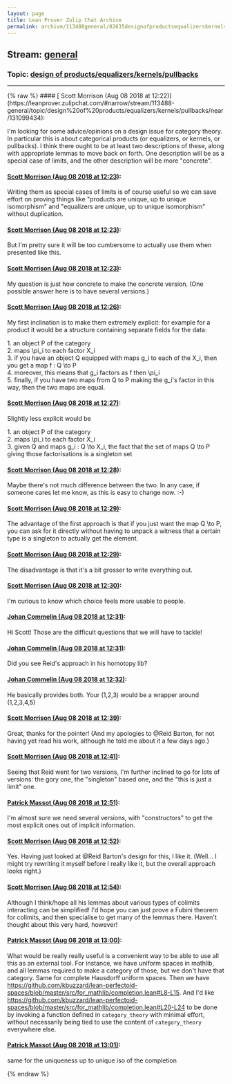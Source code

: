 ```yaml
---
layout: page
title: Lean Prover Zulip Chat Archive 
permalink: archive/113488general/82635designofproductsequalizerskernelspullbacks.html
---
```


## Stream: [general](https://leanprover-community.github.io/archive/113488general/index.html)
### Topic: [design of products/equalizers/kernels/pullbacks](https://leanprover-community.github.io/archive/113488general/82635designofproductsequalizerskernelspullbacks.html)

---

<base href="https://leanprover.zulipchat.com">
{% raw %}
#### [ Scott Morrison (Aug 08 2018 at 12:22)](https://leanprover.zulipchat.com/#narrow/stream/113488-general/topic/design%20of%20products/equalizers/kernels/pullbacks/near/131099434):
<p>I'm looking for some advice/opinions on a design issue for category theory. In particular this is about categorical products (or equalizers, or kernels, or pullbacks). I think there ought to be at least two descriptions of these, along with appropriate lemmas to move back on forth. One description will be as a special case of limits, and the other description will be more "concrete".</p>

#### [ Scott Morrison (Aug 08 2018 at 12:23)](https://leanprover.zulipchat.com/#narrow/stream/113488-general/topic/design%20of%20products/equalizers/kernels/pullbacks/near/131099446):
<p>Writing them as special cases of limits is of course useful so we can save effort on proving things like "products are unique, up to unique isomorphism" and "equalizers are unique, up to unique isomorphism" without duplication.</p>

#### [ Scott Morrison (Aug 08 2018 at 12:23)](https://leanprover.zulipchat.com/#narrow/stream/113488-general/topic/design%20of%20products/equalizers/kernels/pullbacks/near/131099452):
<p>But I'm pretty sure it will be too cumbersome to actually use them when presented like this.</p>

#### [ Scott Morrison (Aug 08 2018 at 12:23)](https://leanprover.zulipchat.com/#narrow/stream/113488-general/topic/design%20of%20products/equalizers/kernels/pullbacks/near/131099467):
<p>My question is just how concrete to make the concrete version. (One possible answer here is to have several versions.)</p>

#### [ Scott Morrison (Aug 08 2018 at 12:26)](https://leanprover.zulipchat.com/#narrow/stream/113488-general/topic/design%20of%20products/equalizers/kernels/pullbacks/near/131099622):
<p>My first inclination is to make them extremely explicit: for example for a product it would be a structure containing separate fields for the data:</p>
<p>1. an object P of the category<br>
2. maps \pi_i to each factor X_i<br>
3. if you have an object Q equipped with maps g_i to each of the X_i, then you get a map f : Q \to P<br>
4. moreover, this means that g_i factors as f then \pi_i<br>
5. finally, if you have two maps from Q to P making the g_i's factor in this way, then the two maps are equal.</p>

#### [ Scott Morrison (Aug 08 2018 at 12:27)](https://leanprover.zulipchat.com/#narrow/stream/113488-general/topic/design%20of%20products/equalizers/kernels/pullbacks/near/131099652):
<p>Slightly less explicit would be</p>
<p>1. an object P of the category<br>
2. maps \pi_i to each factor X_i<br>
3. given Q and maps g_i : Q \to X_i, the fact that the set of maps Q \to P giving those factorisations is a singleton set</p>

#### [ Scott Morrison (Aug 08 2018 at 12:28)](https://leanprover.zulipchat.com/#narrow/stream/113488-general/topic/design%20of%20products/equalizers/kernels/pullbacks/near/131099719):
<p>Maybe there's not much difference between the two. In any case, if someone cares let me know, as this is easy to change now. :-)</p>

#### [ Scott Morrison (Aug 08 2018 at 12:29)](https://leanprover.zulipchat.com/#narrow/stream/113488-general/topic/design%20of%20products/equalizers/kernels/pullbacks/near/131099743):
<p>The advantage of the first approach is that if you just want the map Q \to P, you can ask for it directly without having to unpack a witness that a certain type is a singleton to actually get the element.</p>

#### [ Scott Morrison (Aug 08 2018 at 12:29)](https://leanprover.zulipchat.com/#narrow/stream/113488-general/topic/design%20of%20products/equalizers/kernels/pullbacks/near/131099746):
<p>The disadvantage is that it's a bit grosser to write everything out.</p>

#### [ Scott Morrison (Aug 08 2018 at 12:30)](https://leanprover.zulipchat.com/#narrow/stream/113488-general/topic/design%20of%20products/equalizers/kernels/pullbacks/near/131099795):
<p>I'm curious to know which choice feels more usable to people.</p>

#### [ Johan Commelin (Aug 08 2018 at 12:31)](https://leanprover.zulipchat.com/#narrow/stream/113488-general/topic/design%20of%20products/equalizers/kernels/pullbacks/near/131099814):
<p>Hi Scott! Those are the difficult questions that we will have to tackle!</p>

#### [ Johan Commelin (Aug 08 2018 at 12:31)](https://leanprover.zulipchat.com/#narrow/stream/113488-general/topic/design%20of%20products/equalizers/kernels/pullbacks/near/131099816):
<p>Did you see Reid's approach in his homotopy lib?</p>

#### [ Johan Commelin (Aug 08 2018 at 12:32)](https://leanprover.zulipchat.com/#narrow/stream/113488-general/topic/design%20of%20products/equalizers/kernels/pullbacks/near/131099858):
<p>He basically provides both. Your (1,2,3) would be a wrapper around (1,2,3,4,5)</p>

#### [ Scott Morrison (Aug 08 2018 at 12:39)](https://leanprover.zulipchat.com/#narrow/stream/113488-general/topic/design%20of%20products/equalizers/kernels/pullbacks/near/131100108):
<p>Great, thanks for the pointer! (And my apologies to <span class="user-mention" data-user-id="110032">@Reid Barton</span>, for not having yet read his work, although he told me about it a few days ago.)</p>

#### [ Scott Morrison (Aug 08 2018 at 12:41)](https://leanprover.zulipchat.com/#narrow/stream/113488-general/topic/design%20of%20products/equalizers/kernels/pullbacks/near/131100185):
<p>Seeing that Reid went for two versions, I'm further inclined to go for lots of versions: the gory one, the "singleton" based one, and the "this is just a limit" one.</p>

#### [ Patrick Massot (Aug 08 2018 at 12:51)](https://leanprover.zulipchat.com/#narrow/stream/113488-general/topic/design%20of%20products/equalizers/kernels/pullbacks/near/131100527):
<p>I'm almost sure we need several versions, with "constructors" to get the most explicit ones out of implicit information.</p>

#### [ Scott Morrison (Aug 08 2018 at 12:52)](https://leanprover.zulipchat.com/#narrow/stream/113488-general/topic/design%20of%20products/equalizers/kernels/pullbacks/near/131100582):
<p>Yes. Having just looked at <span class="user-mention" data-user-id="110032">@Reid Barton</span>'s design for this, I like it. (Well... I might try rewriting it myself before I really like it, but the overall approach looks right.)</p>

#### [ Scott Morrison (Aug 08 2018 at 12:54)](https://leanprover.zulipchat.com/#narrow/stream/113488-general/topic/design%20of%20products/equalizers/kernels/pullbacks/near/131100638):
<p>Although I think/hope all his lemmas about various types of colimits interacting can be simplified! I'd hope you can just prove a Fubini theorem for colimits, and then specialise to get many of the lemmas there. Haven't thought about this very hard, however!</p>

#### [ Patrick Massot (Aug 08 2018 at 13:00)](https://leanprover.zulipchat.com/#narrow/stream/113488-general/topic/design%20of%20products/equalizers/kernels/pullbacks/near/131100815):
<p>What would be really really useful is a convenient way to be able to use all this as an external tool. For instance, we have uniform spaces in mathlib, and all lemmas required to make a category of those, but we don't have that category. Same for complete Hausdorff uniform spaces. Then we have <a href="https://github.com/kbuzzard/lean-perfectoid-spaces/blob/master/src/for_mathlib/completion.lean#L8-L15" target="_blank" title="https://github.com/kbuzzard/lean-perfectoid-spaces/blob/master/src/for_mathlib/completion.lean#L8-L15">https://github.com/kbuzzard/lean-perfectoid-spaces/blob/master/src/for_mathlib/completion.lean#L8-L15</a>. And I'd like <a href="https://github.com/kbuzzard/lean-perfectoid-spaces/blob/master/src/for_mathlib/completion.lean#L20-L24" target="_blank" title="https://github.com/kbuzzard/lean-perfectoid-spaces/blob/master/src/for_mathlib/completion.lean#L20-L24">https://github.com/kbuzzard/lean-perfectoid-spaces/blob/master/src/for_mathlib/completion.lean#L20-L24</a> to be done by invoking a function defined in <code>category_theory</code> with minimal effort, without necessarily being tied to use the content of <code>category_theory</code> everywhere else.</p>

#### [ Patrick Massot (Aug 08 2018 at 13:01)](https://leanprover.zulipchat.com/#narrow/stream/113488-general/topic/design%20of%20products/equalizers/kernels/pullbacks/near/131100843):
<p>same for the uniqueness up to unique iso of the completion</p>


{% endraw %}
